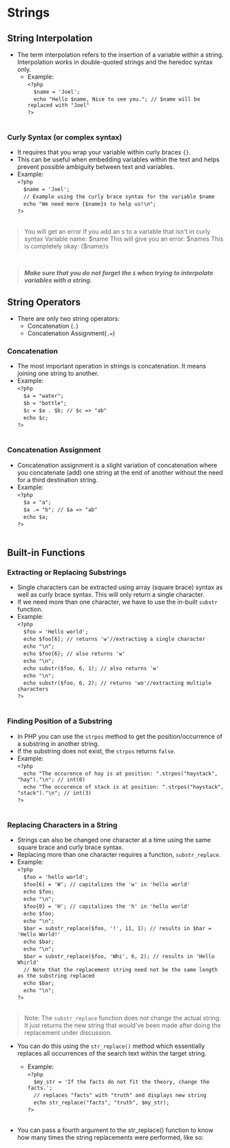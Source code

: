 # Strings
## String Interpolation
- The term interpolation refers to the insertion of a variable within a string. Interpolation works in double-quoted strings and the heredoc syntax only.
    - Example: <br/>
`<?php`<br/>
&emsp;`$name = 'Joel';`<br/>
&emsp;`echo "Hello $name, Nice to see you."; // $name will be replaced with "Joel"`<br/>
`?>`<br/><br/>

### Curly Syntax (or complex syntax)
-  It requires that you wrap your variable within curly braces `{}`.
- This can be useful when embedding variables within the text and helps prevent possible ambiguity between text and variables.
- Example: <br/>
`<?php`<br/>
&emsp;`$name = 'Joel';`<br/>
&emsp;`// Example using the curly brace syntax for the variable $name`<br/>
&emsp;`echo "We need more {$name}s to help us!\n";`<br/>
`?>`<br/><br/>
> You will get an error if you add an s to a variable that isn't in curly syntax
> Variable name: $name
> This will give you an error: $names
> This is completely okay: {$name}s
<br/>

> ***Make sure that you do not forget the `$` when trying to interpolate variables with a string.***

## String Operators
- There are only two string operators:
    - Concatenation (`.`)
    - Concatenation Assignment(`.=`)

### Concatenation
- The most important operation in strings is concatenation. It means joining one string to another.
- Example: <br/>
`<?php`<br/>
&emsp;`$a = "water";`<br/>
&emsp;`$b = "bottle";`<br/>
&emsp;`$c = $a . $b; // $c => "ab"`<br/>
&emsp;`echo $c;`<br/>
`?>`<br/><br/>

### Concatenation Assignment
- Concatenation assignment is a slight variation of concatenation where you concatenate (add) one string at the end of another without the need for a third destination string.
- Example: <br/>
`<?php`<br/>
&emsp;`$a = "a";`<br/>
&emsp;`$a .= "b"; // $a => "ab"`<br/>
&emsp;`echo $a;`<br/>
`?>`<br/><br/>

## Built-in Functions
### Extracting or Replacing Substrings
- Single characters can be extracted using array (square brace) syntax as well as curly brace syntax. This will only return a single character.
- If we need more than one character, we have to use the in-built `substr` function.
- Example: <br/>
`<?php`<br/>
&emsp;`$foo = 'Hello world';`<br/>
&emsp;`echo $foo[6]; // returns 'w'//extracting a single character`<br/>
&emsp;`echo "\n";`<br/>
&emsp;`echo $foo{6}; // also returns 'w'`<br/>
&emsp;`echo "\n";`<br/>
&emsp;`echo substr($foo, 6, 1); // also returns 'w'`<br/>
&emsp;`echo "\n";`<br/>
&emsp;`echo substr($foo, 6, 2); // returns 'wo'//extracting multiple characters`<br/>
`?>`<br/><br/>

### Finding Position of a Substring
- In PHP you can use the `strpos` method to get the position/occurrence of a substring in another string.
- If the substring does not exist, the `strpos` returns `false`.
- Example: <br/>
`<?php`<br/>
&emsp;`echo "The occurence of hay is at position: ".strpos("haystack", "hay")."\n"; // int(0)`<br/>
&emsp;`echo "The occurence of stack is at position: ".strpos("haystack", "stack")."\n"; // int(3)`<br/>
`?>`<br/><br/>

### Replacing Characters in a String
- Strings can also be changed one character at a time using the same square brace and curly brace syntax.
- Replacing more than one character requires a function, `substr_replace`.
- Example:<br/>
`<?php`<br/>
 &emsp;`$foo = 'hello world';`<br/>
 &emsp;`$foo[6] = 'W'; // capitalizes the 'w' in 'hello world'`<br/>
 &emsp;`echo $foo;`<br/>
 &emsp;`echo "\n";`<br/>
 &emsp;`$foo{0} = 'H'; // capitalizes the 'h' in 'hello world'`<br/>
 &emsp;`echo $foo;`<br/>
 &emsp;`echo "\n";`<br/>
 &emsp;`$bar = substr_replace($foo, '!', 11, 1); // results in $bar = 'Hello World!'`<br/>
 &emsp;`echo $bar;`<br/>
 &emsp;`echo "\n";`<br/>
 &emsp;`$bar = substr_replace($foo, 'Whi', 6, 2); // results in 'Hello Whirld'`<br/>
 &emsp;`// Note that the replacement string need not be the same length as the substring replaced`<br/>
 &emsp;`echo $bar;`<br/>
 &emsp;`echo "\n";`<br/>
`?>`<br/><br/>

> Note: The `substr_replace` function does not change the actual string. It just returns the new string that would’ve been made after doing the replacement under discussion.

- You can do this using the `str_replace()` method which essentially replaces all occurrences of the search text within the target string.
    - Example: <br/>
`<?php`<br/>
&emsp;`$my_str = 'If the facts do not fit the theory, change the facts.';`<br/>
&emsp;`// replaces "facts" with "truth" and displays new string`<br/>
&emsp;`echo str_replace("facts", "truth", $my_str);`<br/>
`?>`<br/><br/>

- You can pass a fourth argument to the str_replace() function to know how many times the string replacements were performed, like so:

